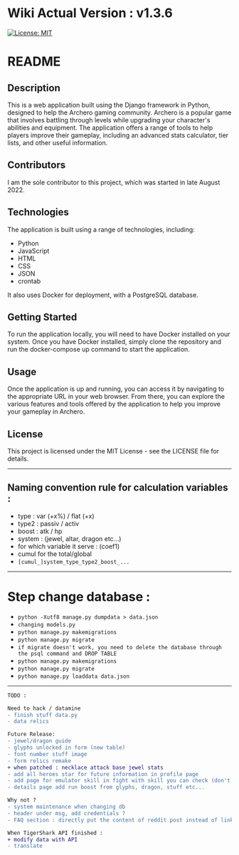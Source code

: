 # Wiki Actual Version : v1.3.6

[![License: MIT](https://img.shields.io/badge/license-MIT-blue.svg)](https://opensource.org/licenses/MIT)

# README
## Description
This is a web application built using the Django framework in Python, designed to help the Archero gaming community. Archero is a popular game that involves battling through levels while upgrading your character's abilities and equipment. The application offers a range of tools to help players improve their gameplay, including an advanced stats calculator, tier lists, and other useful information.

## Contributors
I am the sole contributor to this project, which was started in late August 2022.

## Technologies
The application is built using a range of technologies, including:

- Python
- JavaScript
- HTML
- CSS
- JSON
- crontab

It also uses Docker for deployment, with a PostgreSQL database.

## Getting Started
To run the application locally, you will need to have Docker installed on your system. Once you have Docker installed, simply clone the repository and run the docker-compose up command to start the application.

## Usage
Once the application is up and running, you can access it by navigating to the appropriate URL in your web browser. From there, you can explore the various features and tools offered by the application to help you improve your gameplay in Archero.

## License
This project is licensed under the MIT License - see the LICENSE file for details.


____
## Naming convention rule for calculation variables :
- type : var (+x%) / flat (+x)
- type2 : passiv / activ
- boost : atk / hp
- system : (jewel, altar, dragon etc...)
- for which variable it serve : (coef1)
- cumul for the total/global
- `[cumul_]system_type_type2_boost_...`

___
# Step change database :

- `python -Xutf8 manage.py dumpdata > data.json`
- `changing models.py`
- `python manage.py makemigrations`
- `python manage.py migrate`
- `if migrate doesn't work, you need to delete the database through the psql command and DROP TABLE`
- `python manage.py makemigrations`
- `python manage.py migrate`
- `python manage.py loaddata data.json`
<!-- Remind to fill up the data.json -->
---


```diff
TODO :

```
```diff
Need to hack / datamine
- finish stuff data.py
- data relics
```
```diff
Future Release:
- jewel/dragon guide
- glyphs unlocked in form (new table)
- font number stuff image
- form relics remake
+ when patched : necklace attack base jewel stats
- add all heroes star for future information in profile page
- add page for emulator skill in fight with skill you can check (don't forget medals boost)
- details page add run boost from glyphs, dragon, stuff etc...
```
```diff
Why not ?
- system maintenance when changing db
- header under msg, add credentials ?
- FAQ section : directly put the content of reddit post instead of linking ?
```
```diff
When TigerShark API finished :
+ modify data with API
- translate
```